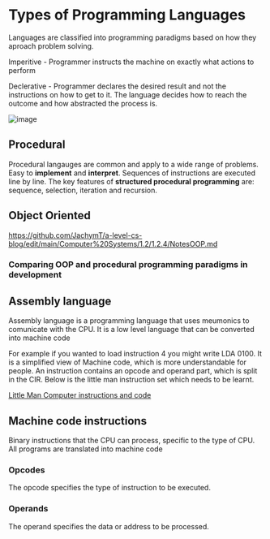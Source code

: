 #  Types of Programming Languages
Languages are classified into programming paradigms based on how they aproach problem solving.

Imperitive - Programmer instructs the machine on exactly what actions to perform

Declerative - Programmer declares the desired result and not the instructions on how to get to it. The language decides how to reach the outcome and how abstracted the process is.

![image](https://user-images.githubusercontent.com/72783315/170046543-a1b5265b-4337-46d0-b20c-918090fc1de3.png)

## Procedural
Procedural langauges are common and apply to a wide range of problems. Easy to **implement** and **interpret**. Sequences of instructions are executed line by line. The key features of **structured procedural programming** are: sequence, selection, iteration and recursion.

## Object Oriented
https://github.com/JachymT/a-level-cs-blog/edit/main/Computer%20Systems/1.2/1.2.4/NotesOOP.md

### Comparing OOP and procedural programming paradigms in development

## Assembly language
Assembly language is a programming language that uses meumonics to comunicate with the CPU. It is a low level language that can be converted into machine code 

For example if you wanted to load instruction 4 you might write LDA 0100. It is a simplified view of Machine code, which is more understandable for people. An instruction contains an opcode and operand part, which is split in the CIR. Below is the little man instruction set which needs to be learnt.

[Little Man Computer instructions and code](https://github.com/JachymT/a-level-cs-blog/tree/main/Computer%20Systems/1.1/1.1.1/Little%20Man%20Computer)

## Machine code instructions
Binary instructions that the CPU can process, specific to the type of CPU. All programs are translated into machine code 

### Opcodes
The opcode specifies the type of instruction to be executed.

### Operands
The operand specifies the data or address to be processed.
